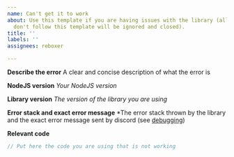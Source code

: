 ```yaml
---
name: Can't get it to work
about: Use this template if you are having issues with the library (all issues that
  don't follow this template will be ignored and closed).
title: ''
labels: ''
assignees: reboxer

---
```


**Describe the error**
A clear and concise description of what the error is

**NodeJS version**
*Your NodeJS version*

**Library version**
*The version of the library you are using*

**Error stack and exact error message**
*The error stack thrown by the library and the exact error message sent by discord (see [debugging](https://github.com/reboxer/discord-oauth2#debugging))

**Relevant code**
```js
// Put here the code you are using that is not working
```
